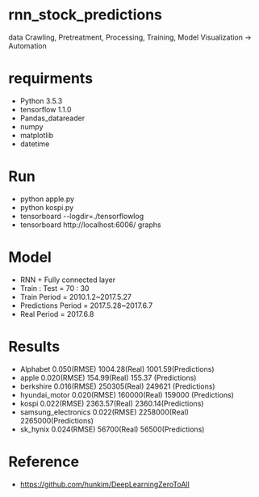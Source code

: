 # rnn_stock_predictions
data Crawling, Pretreatment, Processing, Training, Model Visualization -> Automation

# requirments
  - Python 3.5.3
  - tensorflow 1.1.0
  - Pandas_datareader
  - numpy
  - matplotlib
  - datetime

# Run
  - python apple.py
  - python kospi.py
  - tensorboard --logdir=./tensorflowlog
  - tensorboard
    http://localhost:6006/
    graphs

# Model
  - RNN + Fully connected layer
  - Train : Test = 70 : 30
  - Train Period = 2010.1.2~2017.5.27
  - Predictions Period = 2017.5.28~2017.6.7
  - Real Period = 2017.6.8

# Results
  - Alphabet 0.050(RMSE) 1004.28(Real) 1001.59(Predictions)
  - apple 0.020(RMSE) 154.99(Real) 155.37 (Predictions)
  - berkshire 0.016(RMSE) 250305(Real) 249621 (Predictions)
  - hyundai_motor 0.020(RMSE) 160000(Real) 159000 (Predictions)
  - kospi  0.022(RMSE) 2363.57(Real) 2360.14(Predictions)
  - samsung_electronics 0.022(RMSE) 2258000(Real) 2265000(Predictions)   
  - sk_hynix 0.024(RMSE) 56700(Real) 56500(Predictions) 


# Reference
  - https://github.com/hunkim/DeepLearningZeroToAll